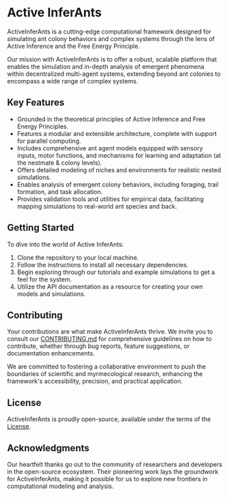 # Active InferAnts

ActiveInferAnts is a cutting-edge computational framework designed for simulating ant colony behaviors and complex systems through the lens of Active Inference and the Free Energy Principle.

Our mission with ActiveInferAnts is to offer a robust, scalable platform that enables the simulation and in-depth analysis of emergent phenomena within decentralized multi-agent systems, extending beyond ant colonies to encompass a wide range of complex systems.

## Key Features

- Grounded in the theoretical principles of Active Inference and Free Energy Principles.
- Features a modular and extensible architecture, complete with support for parallel computing.
- Includes comprehensive ant agent models equipped with sensory inputs, motor functions, and mechanisms for learning and adaptation (at the nestmate & colony levels).
- Offers detailed modeling of niches and environments for realistic nested simulations.
- Enables analysis of emergent colony behaviors, including foraging, trail formation, and task allocation.
- Provides validation tools and utilities for empirical data, facilitating mapping simulations to real-world ant species and back.

## Getting Started

To dive into the world of Active InferAnts:

1. Clone the repository to your local machine.
2. Follow the instructions to install all necessary dependencies.
3. Begin exploring through our tutorials and example simulations to get a feel for the system.
4. Utilize the API documentation as a resource for creating your own models and simulations.

## Contributing

Your contributions are what make ActiveInferAnts thrive. We invite you to consult our [CONTRIBUTING.md](CONTRIBUTING.md) for comprehensive guidelines on how to contribute, whether through bug reports, feature suggestions, or documentation enhancements.

We are committed to fostering a collaborative environment to push the boundaries of scientific and myrmecological research, enhancing the framework's accessibility, precision, and practical application.

## License

ActiveInferAnts is proudly open-source, available under the terms of the [License](LICENSE.md).

## Acknowledgments

Our heartfelt thanks go out to the community of researchers and developers in the open-source ecosystem. Their pioneering work lays the groundwork for ActiveInferAnts, making it possible for us to explore new frontiers in computational modeling and analysis.

